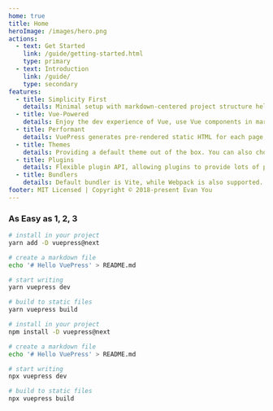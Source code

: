 ```yaml
---
home: true
title: Home
heroImage: /images/hero.png
actions:
  - text: Get Started
    link: /guide/getting-started.html
    type: primary
  - text: Introduction
    link: /guide/
    type: secondary
features:
  - title: Simplicity First
    details: Minimal setup with markdown-centered project structure helps you focus on writing.
  - title: Vue-Powered
    details: Enjoy the dev experience of Vue, use Vue components in markdown, and develop custom themes with Vue.
  - title: Performant
    details: VuePress generates pre-rendered static HTML for each page, and runs as an SPA once a page is loaded.
  - title: Themes
    details: Providing a default theme out of the box. You can also choose a community theme or create your own one.
  - title: Plugins
    details: Flexible plugin API, allowing plugins to provide lots of plug-and-play features for your site.
  - title: Bundlers
    details: Default bundler is Vite, while Webpack is also supported. Choose the one you like!
footer: MIT Licensed | Copyright © 2018-present Evan You
---
```


### As Easy as 1, 2, 3

<CodeGroup>
  <CodeGroupItem title="YARN" active>

```bash
# install in your project
yarn add -D vuepress@next

# create a markdown file
echo '# Hello VuePress' > README.md

# start writing
yarn vuepress dev

# build to static files
yarn vuepress build
```

  </CodeGroupItem>

  <CodeGroupItem title="NPM">
  
```bash
# install in your project
npm install -D vuepress@next

# create a markdown file
echo '# Hello VuePress' > README.md

# start writing
npx vuepress dev

# build to static files
npx vuepress build
```

  </CodeGroupItem>
</CodeGroup>
